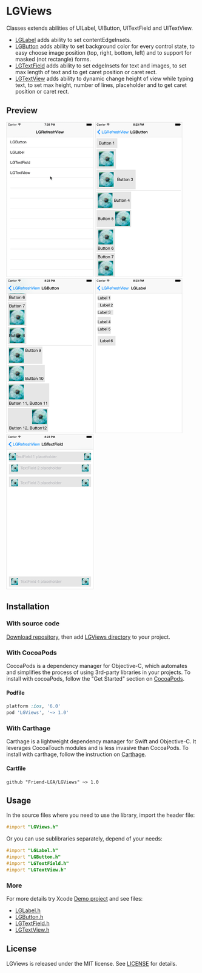 # LGViews

Classes extends abilities of UILabel, UIButton, UITextField and UITextView.
- [LGLabel](https://github.com/Friend-LGA/LGViews/blob/master/LGViews/LGLabel/LGLabel.h) adds ability to set contentEdgeInsets.
- [LGButton](https://github.com/Friend-LGA/LGViews/blob/master/LGViews/LGButton/LGButton.h) adds ability to set background color for every control state, to easy choose image position (top, right, bottom, left) and to support for masked (not rectangle) forms.
- [LGTextField](https://github.com/Friend-LGA/LGViews/blob/master/LGViews/LGTextField/LGTextField.h) adds ability to set edgeInsets for text and images, to set max length of text and to get caret position or caret rect.
- [LGTextView](https://github.com/Friend-LGA/LGViews/blob/master/LGViews/LGTextView/LGTextView.h) adds ability to dynamic change height of view while typing text, to set max height, number of lines, placeholder and to get caret position or caret rect.

## Preview

<img src="https://raw.githubusercontent.com/Friend-LGA/ReadmeFiles/master/LGViews/Preview.gif" width="230"/>
<img src="https://raw.githubusercontent.com/Friend-LGA/ReadmeFiles/master/LGViews/1.png" width="230"/>
<img src="https://raw.githubusercontent.com/Friend-LGA/ReadmeFiles/master/LGViews/2.png" width="230"/>
<img src="https://raw.githubusercontent.com/Friend-LGA/ReadmeFiles/master/LGViews/3.png" width="230"/>
<img src="https://raw.githubusercontent.com/Friend-LGA/ReadmeFiles/master/LGViews/4.png" width="230"/>

## Installation

### With source code

[Download repository](https://github.com/Friend-LGA/LGViews/archive/master.zip), then add [LGViews directory](https://github.com/Friend-LGA/LGViews/blob/master/LGViews/) to your project.

### With CocoaPods

CocoaPods is a dependency manager for Objective-C, which automates and simplifies the process of using 3rd-party libraries in your projects. To install with cocoaPods, follow the "Get Started" section on [CocoaPods](https://cocoapods.org/).

#### Podfile
```ruby
platform :ios, '6.0'
pod 'LGViews', '~> 1.0'
```

### With Carthage

Carthage is a lightweight dependency manager for Swift and Objective-C. It leverages CocoaTouch modules and is less invasive than CocoaPods. To install with carthage, follow the instruction on [Carthage](https://github.com/Carthage/Carthage/).

#### Cartfile
```
github "Friend-LGA/LGViews" ~> 1.0
```

## Usage

In the source files where you need to use the library, import the header file:

```objective-c
#import "LGViews.h"
```

Or you can use sublibraries separately, depend of your needs: 

```objective-c
#import "LGLabel.h"
#import "LGButton.h"
#import "LGTextField.h"
#import "LGTextView.h"
```

### More

For more details try Xcode [Demo project](https://github.com/Friend-LGA/LGViews/blob/master/Demo) and see files:
- [LGLabel.h](https://github.com/Friend-LGA/LGViews/blob/master/LGViews/LGLabel/LGLabel.h)
- [LGButton.h](https://github.com/Friend-LGA/LGViews/blob/master/LGViews/LGButton/LGButton.h)
- [LGTextField.h](https://github.com/Friend-LGA/LGViews/blob/master/LGViews/LGTextField/LGTextField.h)
- [LGTextView.h](https://github.com/Friend-LGA/LGViews/blob/master/LGViews/LGTextView/LGTextView.h)

## License

LGViews is released under the MIT license. See [LICENSE](https://raw.githubusercontent.com/Friend-LGA/LGViews/master/LICENSE) for details.
